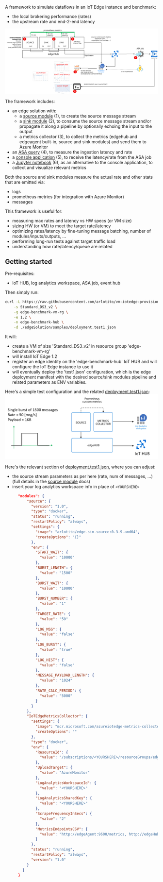 A framework to simulate dataflows in an IoT Edge instance and benchmark:
* the local brokering performance (rates)
* the upstream rate and end-2-end latency

![](./images/architecture.png)

The framework includes:

* an edge solution with:
  * a [source module](./edgeSolution/modules/source) (1), to create the source message stream
  * a [sink module](./edgeSolution/modules/sink) (2), to consume the source message stream and/or propagate it along a pipeline by optionally echoing the input to the output
  * a metrics collector (3), to collect the metrics (edgehub and edgeagent built-in, source and sink modules) and send them to Azure Monitor
* an [ASA query](./asa/) (4), to measure the ingestion latency and rate
* a [console application](./console/) (5), to receive the latency/rate from the ASA job
* a [Jupyter notebook](./jupyter/) (6), as an alternative to the console application, to collect and visualize relevant metrics 

Both the source and sink modules measure the actual rate and other stats that are emitted via:
* logs
* prometheus metrics (for integration with Azure Monitor)
* messages

This framework is useful for:
* measuring max rates and latency vs HW specs (or VM size)
* sizing HW (or VM) to meet the target rate/latency
* optimizing rates/latency by fine-tuning message batching, number of modules/inputs/outputs, ...
* performing long-run tests against target traffic load
* understanding how rate/latency/queue are related

## Getting started
Pre-requisites:
* IoT HUB, log analytics workspace, ASA job, event hub

Then simply run:
```bash
curl -L https://raw.githubusercontent.com/arlotito/vm-iotedge-provision/dev/scripts/vmedge.sh | bash -s -- \
    -s Standard_DS3_v2 \
    -g edge-benchmark-vm-rg \
    -e 1.2 \
    -n edge-benchmark-hub \
    -d ./edgeSolution/samples/deployment.test1.json
```

It will:
* create a VM of size 'Standard_DS3_v2' in resource group 'edge-benchmark-vm-rg'
* will install IoT Edge 1.2 
* register an edge identity on the 'edge-benchmark-hub' IoT HUB and will configure the IoT Edge instance to use it
* will eventually deploy the 'test1.json' configuration, which is the edge deployment manifest with the desired source/sink modules pipeline and related parameters as ENV variables.

Here's a simple test configuration and the related [deployment.test1.json](deployment.test1.json):
![](./images/simple-example.png)

Here's the relevant section of [deployment.test1.json](deployment.test1.json), where you can adjust:
* the source stream parameters as per here (rate, num of messages, ...) (full details in the [source module](./edgeSolution/modules/source) docs)
* insert your log analytics workspace info in place of `<YOURSHERE>`

```json
      "modules": {
          "source": {
            "version": "1.0",
            "type": "docker",
            "status": "running",
            "restartPolicy": "always",
            "settings": {
              "image": "arlotito/edge-sim-source:0.3.9-amd64",
              "createOptions": "{}"
            },
            "env": {
              "START_WAIT": {
                "value": "10000"
              },
              "BURST_LENGTH": {
                "value": "1500"
              },
              "BURST_WAIT": {
                "value": "10000"
              },
              "BURST_NUMBER": {
                "value": "1"
              },
              "TARGET_RATE": {
                "value": "50"
              },
              "LOG_MSG": {
                "value": "false"
              },
              "LOG_BURST": {
                "value": "true"
              },
              "LOG_HIST": {
                "value": "false"
              },
              "MESSAGE_PAYLOAD_LENGTH": {
                "value": "1024"
              },
              "RATE_CALC_PERIOD": {
                "value": "5000"
              }
            }
          },
          "IoTEdgeMetricsCollector": {
            "settings": {
              "image": "mcr.microsoft.com/azureiotedge-metrics-collector:1.0",
              "createOptions": ""
            },
            "type": "docker",
            "env": {
              "ResourceId": {
                "value": "/subscriptions/<YOURSHERE>/resourceGroups/edge-benchmark-hub-rg/providers/Microsoft.Devices/IotHubs/<YOURSHERE>"
              },
              "UploadTarget": {
                "value": "AzureMonitor"
              },
              "LogAnalyticsWorkspaceId": {
                "value": "<YOURSHERE>"
              },
              "LogAnalyticsSharedKey": {
                "value": "<YOURSHERE>"
              },
              "ScrapeFrequencyInSecs": {
                "value": "2"
              },
              "MetricsEndpointsCSV": {
                "value": "http://edgeAgent:9600/metrics, http://edgeHub:9600/metrics, http://source:9600/metrics"
              }
            },
            "status": "running",
            "restartPolicy": "always",
            "version": "1.0"
          }
        }
      }
```

 


